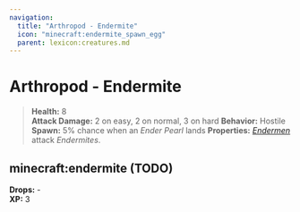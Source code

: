 ```yaml
---
navigation:
  title: "Arthropod - Endermite"
  icon: "minecraft:endermite_spawn_egg"
  parent: lexicon:creatures.md
---
```


# Arthropod - Endermite

> __Health:__ 8  
> __Attack Damage:__ 
2 on easy, 2 on normal, 3 on hard 
> __Behavior:__ Hostile     
> __Spawn:__ 5% chance when an *Ender Pearl* lands 
> __Properties:__ 
[*Endermen*](./monster-enderman.md) attack *Endermites*.

## minecraft:endermite (TODO)

<GameScene zoom={2}>
  <Entity id="minecraft:endermite" />
</GameScene>

__Drops:__ -   
__XP:__ 3

